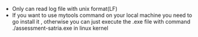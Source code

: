 - Only can read log file with unix format(LF)
- If you want to use mytools command on your local machine you need to go install it , otherwise you can just execute the .exe file with command ./assessment-satria.exe in linux kernel
